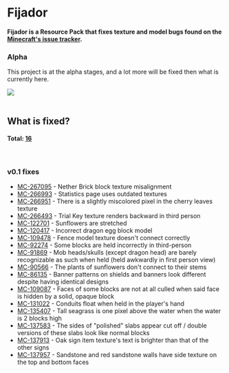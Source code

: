 # Fijador
**Fijador is a Resource Pack that fixes texture and model bugs found on the <a href="https://bugs.mojang.com/browse/MC-114274" target="_blank">Minecraft's issue tracker</a>.**

### Alpha
This project is at the alpha stages, and a lot more will be fixed then what is currently here.

<a href="https://bisecthosting.com/bangetto" target="_blank">
<img src="https://www.bisecthosting.com/partners/custom-banners/81c7319d-d963-477b-9ea6-7fb11e1b8a46.webp">
</a><br><br>

## What is fixed?
#### Total: <u>16</u>
<br>

### v0.1 fixes
- [MC-267095](https://bugs.mojang.com/browse/MC-267095) - Nether Brick block texture misalignment
- [MC-266993](https://bugs.mojang.com/browse/MC-266993) - Statistics page uses outdated textures
- [MC-266951](https://bugs.mojang.com/browse/MC-266951) - There is a slightly miscolored pixel in the cherry leaves texture
- [MC-266493](https://bugs.mojang.com/browse/MC-266493) - Trial Key texture renders backward in third person
- [MC-122701](https://bugs.mojang.com/browse/MC-122701) - Sunflowers are stretched
- [MC-120417](https://bugs.mojang.com/browse/MC-120417) - Incorrect dragon egg block model
- [MC-109478](https://bugs.mojang.com/browse/MC-109478) - Fence model texture doesn't connect correctly
- [MC-92274](https://bugs.mojang.com/browse/MC-92274) - Some blocks are held incorrectly in third-person
- [MC-91869](https://bugs.mojang.com/browse/MC-91869) - Mob heads/skulls (except dragon head) are barely recognizable as such when held (held awkwardly in first person view)
- [MC-90566](https://bugs.mojang.com/browse/MC-90566) - The plants of sunflowers don't connect to their stems
- [MC-86135](https://bugs.mojang.com/browse/MC-86135) - Banner patterns on shields and banners look different despite having identical designs
- [MC-109087](https://bugs.mojang.com/browse/MC-109087) - Faces of some blocks are not at all culled when said face is hidden by a solid, opaque block
- [MC-131022](https://bugs.mojang.com/browse/MC-131022) - Conduits float when held in the player's hand
- [MC-135407](https://bugs.mojang.com/browse/MC-135407) - Tall seagrass is one pixel above the water when the water is 2 blocks high
- [MC-137583](https://bugs.mojang.com/browse/MC-137583) - The sides of "polished" slabs appear cut off / double versions of these slabs look like normal blocks
- [MC-137913](https://bugs.mojang.com/browse/MC-137913) - Oak sign item texture's text is brighter than that of the other signs
- [MC-137957](https://bugs.mojang.com/browse/MC-137957) - Sandstone and red sandstone walls have side texture on the top and bottom faces